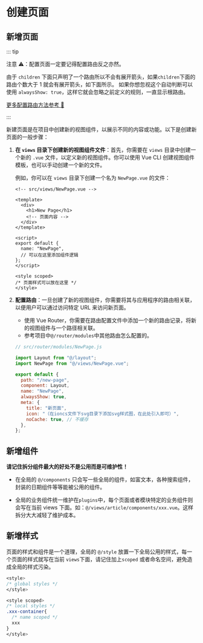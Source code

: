 # 创建页面

## 新增页面

::: tip

注意 ⚠️：配置页面一定要记得配置路由反之亦然。

由于 `children` 下面只声明了一个路由所以不会有展开箭头，如果`children`下面的路由个数大于 1 就会有展开箭头，如下面所示。
如果你想忽视这个自动判断可以使用 `alwaysShow: true`，这样它就会忽略之前定义的规则，一直显示根路由。

[更多配置路由方法参考 🫱](https://panjiachen.github.io/vue-element-admin-site/zh/guide/essentials/router-and-nav.html#%E8%B7%AF%E7%94%B1Ï)

:::

新建页面是在项目中创建新的视图组件，以展示不同的内容或功能。以下是创建新页面的一般步骤：

1. **在 `views` 目录下创建新的视图组件文件**：首先，你需要在 `views` 目录中创建一个新的 `.vue` 文件，以定义新的视图组件。你可以使用 Vue CLI 创建视图组件模板，也可以手动创建一个新的文件。

   例如，你可以在 `views` 目录下创建一个名为 `NewPage.vue` 的文件：

   ```vue
   <!-- src/views/NewPage.vue -->

   <template>
     <div>
       <h1>New Page</h1>
       <!-- 页面内容 -->
     </div>
   </template>

   <script>
   export default {
     name: "NewPage",
     // 可以在这里添加组件逻辑
   };
   </script>

   <style scoped>
   /* 页面样式可以放在这里 */
   </style>
   ```

2. **配置路由**：一旦创建了新的视图组件，你需要将其与应用程序的路由相关联，以便用户可以通过访问特定 URL 来访问新页面。

   - 使用 Vue Router，你需要在路由配置文件中添加一个新的路由记录，将新的视图组件与一个路径相关联。
   - 参考项目中`@/router/modules`中其他路由怎么配置的。

   ```javascript
   // src/router/modules/NewPage.js

   import Layout from "@/layout";
   import NewPage from "@/views/NewPage.vue";

   export default {
     path: "/new-page",
     component: Layout,
     name: "NewPage",
     alwaysShow: true,
     meta: {
       title: "新页面",
       icon: "（在ioncs文件下svg目录下添加svg样式图，在此处引入即可）",
       noCache: true, // 不缓存
     },
   };
   ```

## 新增组件

**请记住拆分组件最大的好处不是公用而是可维护性！**

- 在全局的 `@/components` 只会写一些全局的组件，如富文本，各种搜索组件，封装的日期组件等等能被公用的组件。

- 全局的业务组件统一维护在`plugins`中，每个页面或者模块特定的业务组件则会写在当前 views 下面。如：`@/views/article/components/xxx.vue`。这样拆分大大减轻了维护成本。

## 新增样式

页面的样式和组件是一个道理，全局的 `@/style` 放置一下全局公用的样式，每一个页面的样式就写在当前 `views`下面，请记住加上`scoped` 或者命名空间，避免造成全局的样式污染。

```css
<style>
/* global styles */
</style>

<style scoped>
/* local styles */
.xxx-container{
  /* name scoped */
  xxx
}
</style>
```
